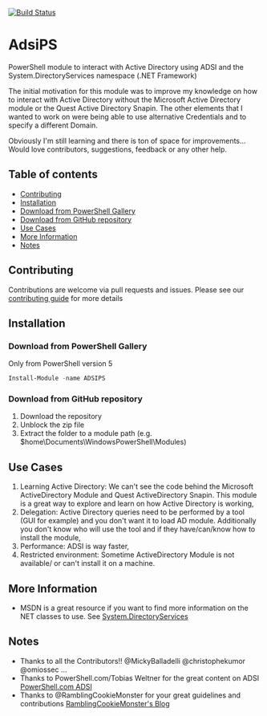 [![Build Status](https://dev.azure.com/lazywinadmin/AdsiPS/_apis/build/status/lazywinadmin.AdsiPS?branchName=master)](https://dev.azure.com/lazywinadmin/AdsiPS/_build/latest?definitionId=17&branchName=master)

# AdsiPS

PowerShell module to interact with Active Directory using ADSI and the System.DirectoryServices namespace (.NET Framework)

The initial motivation for this module was to improve my knowledge on how to interact with Active Directory without the Microsoft Active Directory module or the Quest Active Directory Snapin.
The other elements that I wanted to work on were being able to use alternative Credentials and to specify a different Domain.

Obviously I'm still learning and there is ton of space for improvements... Would love contributors, suggestions, feedback or any other help.

## Table of contents

- [Contributing](#contributing)
- [Installation](#installation)
- [Download from PowerShell Gallery](#Download-from-PowerShell-Gallery)
- [Download from GitHub repository](#Download-from-GitHub-repository)
- [Use Cases](#use-cases)
- [More Information](#more-information)
- [Notes](#notes)

## Contributing

Contributions are welcome via pull requests and issues.
Please see our [contributing guide](https://github.com/lazywinadmin/adsips/blob/master/CONTRIBUTING.md) for more details

## Installation

### Download from PowerShell Gallery

Only from PowerShell version 5

``` powershell
Install-Module -name ADSIPS
```

### Download from GitHub repository

1. Download the repository
1. Unblock the zip file
1. Extract the folder to a module path (e.g. $home\Documents\WindowsPowerShell\Modules)

## Use Cases

1. Learning Active Directory: We can't see the code behind the Microsoft ActiveDirectory Module and Quest ActiveDirectory Snapin. This module is a great way to explore and learn on how Active Directory is working,
1. Delegation: Active Directory queries need to be performed by a tool (GUI for example) and you don't want it to load AD module. Additionally you don't know who will use the tool and if they have/can/know how to install the module,
1. Performance:  ADSI is way faster,
1. Restricted environment: Sometime ActiveDirectory Module is not available/ or can't install it on a machine.

## More Information

* MSDN is a great resource if you want to find more information on the NET classes to use. See [System.DirectoryServices](https://msdn.microsoft.com/en-us/library/system.directoryservices(v=vs.110).aspx)

## Notes

* Thanks to all the Contributors!! @MickyBalladelli @christophekumor @omiossec ...
* Thanks to PowerShell.com/Tobias Weltner for the great content on ADSI [PowerShell.com ADSI](http://powershell.com/cs/blogs/ebookv2/archive/2012/03/25/chapter-19-user-management.aspx)
* Thanks to @RamblingCookieMonster for your great guidelines and contributions [RamblingCookieMonster's Blog](http://ramblingcookiemonster.github.io/Building-A-PowerShell-Module/)
